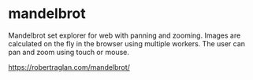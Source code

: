 # mandelbrot

Mandelbrot set explorer for web with panning and zooming. Images are calculated on the fly in the browser using multiple workers. The user can pan and zoom using touch or mouse.

https://robertraglan.com/mandelbrot/
